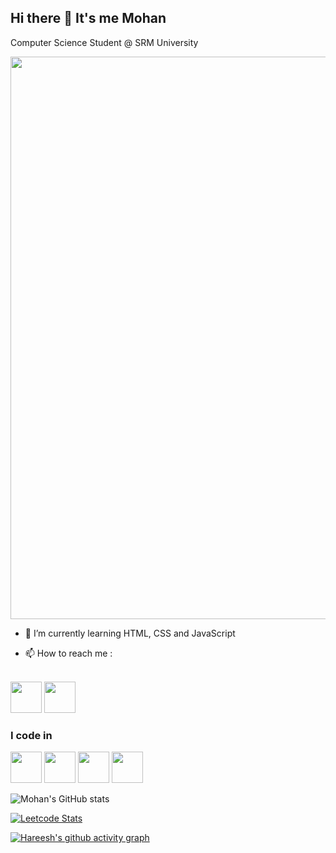 
## Hi there 👋 It's me Mohan

  

Computer Science Student @ SRM University

<img src="https://github.com/Anmol-Baranwal/Cool-GIFs-For-GitHub/assets/74038190/72903324-cf57-4e90-80a6-ed3c9734e0ed" width="900">

  

- 🌱 I’m currently learning HTML, CSS and JavaScript

- 📫 How to reach me :

<br />[<img src="https://user-images.githubusercontent.com/74038190/235294012-0a55e343-37ad-4b0f-924f-c8431d9d2483.gif" width="50">](https://www.linkedin.com/in/-mohanraj/) [<img src="https://user-images.githubusercontent.com/74038190/235294013-a33e5c43-a01c-43f6-b44d-a406d8b4ab75.gif" width="50">](https://www.instagram.com/mj_devil_1805/#)
  

### I code in

  
 <img  height="50"  width="50"  src="https://img.icons8.com/color/48/000000/html-5.png"  />  <img  height="50"  width="50"  src="https://img.icons8.com/color/48/000000/css3.png"  /> <img  height="50"  width="50"  src="https://img.icons8.com/color/48/000000/javascript.png"/> <img  height="50"  width="50"  src="https://img.icons8.com/color/48/000000/mysql-logo.png"/>
  

![Mohan's GitHub stats](https://github-readme-stats.vercel.app/api?username=mohanraj-d&theme=dark&show_icons=true&&hide=issues,contribs)

  

[![Leetcode Stats](https://leetcard.jacoblin.cool/Mohan-raj?ext=contest&theme=dark)](https://leetcode.com/Mohan-raj)

  

[![Hareesh's github activity graph](https://github-readme-activity-graph.vercel.app/graph?username=mohanraj-d&bg_color=000000&color=ffffff&line=51f565&point=ffffff&area=true&hide_border=true)](https://github.com/ashutosh00710/github-readme-activity-graph)
